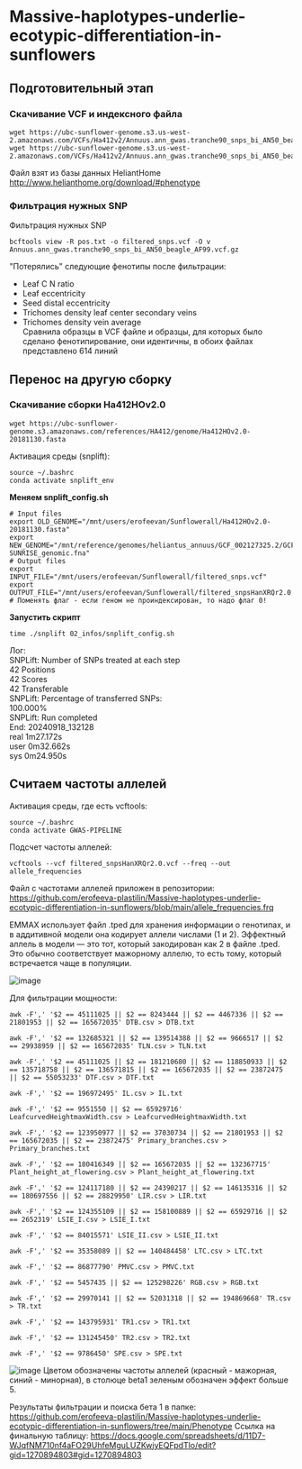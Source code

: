 # Massive-haplotypes-underlie-ecotypic-differentiation-in-sunflowers
## Подготовительный этап
### Скачивание VCF и индексного файла
```
wget https://ubc-sunflower-genome.s3.us-west-2.amazonaws.com/VCFs/Ha412v2/Annuus.ann_gwas.tranche90_snps_bi_AN50_beagle_AF99.vcf.gz
wget https://ubc-sunflower-genome.s3.us-west-2.amazonaws.com/VCFs/Ha412v2/Annuus.ann_gwas.tranche90_snps_bi_AN50_beagle_AF99.vcf.gz.tbi
```
Файл взят из базы данных HeliantHome http://www.helianthome.org/download/#phenotype
### Фильтрация нужных SNP

Фильтрация нужных SNP
```
bcftools view -R pos.txt -o filtered_snps.vcf -O v Annuus.ann_gwas.tranche90_snps_bi_AN50_beagle_AF99.vcf.gz 
```
"Потерялись" следующие фенотипы после фильтрации:
* Leaf C N ratio  
* Leaf eccentricity   
* Seed distal eccentricity   
* Trichomes density leaf center secondary veins   
* Trichomes density vein average  
Сравнила образцы в VCF файле и образцы, для которых было сделано фенотипирование, они идентичны, в обоих файлах представлено 614 линий

## Перенос на другую сборку
### Скачивание сборки Ha412HOv2.0
```
wget https://ubc-sunflower-genome.s3.amazonaws.com/references/HA412/genome/Ha412HOv2.0-20181130.fasta
```
Активация среды (snplift):
```
source ~/.bashrc
conda activate snplift_env
```
**Меняем snplift_config.sh**
```
# Input files
export OLD_GENOME="/mnt/users/erofeevan/Sunflowerall/Ha412HOv2.0-20181130.fasta"
export NEW_GENOME="/mnt/reference/genomes/heliantus_annuus/GCF_002127325.2/GCF_002127325.2_HanXRQr2.0-SUNRISE_genomic.fna"
# Output files
export INPUT_FILE="/mnt/users/erofeevan/Sunflowerall/filtered_snps.vcf"
export OUTPUT_FILE="/mnt/users/erofeevan/Sunflowerall/filtered_snpsHanXRQr2.0.vcf"
# Поменять флаг - если геном не проиндексирован, то надо флаг 0!
```
**Запустить скрипт**
```
time ./snplift 02_infos/snplift_config.sh
```
Лог:  
SNPLift: Number of SNPs treated at each step  
42      Positions  
42      Scores  
42      Transferable  
SNPLift: Percentage of transferred SNPs:  
100.000%  
SNPLift: Run completed  
End: 20240918_132128  
real    1m27.172s  
user    0m32.662s  
sys     0m24.950s  

## Считаем частоты аллелей
Активация среды, где есть vcftools:
```
source ~/.bashrc
conda activate GWAS-PIPELINE
```
Подсчет частоты аллелей:
```
vcftools --vcf filtered_snpsHanXRQr2.0.vcf --freq --out allele_frequencies
```
Файл с частотами аллелей приложен в репозитории: https://github.com/erofeeva-plastilin/Massive-haplotypes-underlie-ecotypic-differentiation-in-sunflowers/blob/main/allele_frequencies.frq

EMMAX использует файл .tped для хранения информации о генотипах, и в аддитивной модели она кодирует аллели числами (1 и 2). Эффектный аллель в модели — это тот, который закодирован как 2 в файле .tped. Это обычно соответствует мажорному аллелю, то есть тому, который встречается чаще в популяции.

![image](https://github.com/user-attachments/assets/371eea0b-e132-4601-bd64-a576e58ad8e8)

Для фильтрации мощности:
```
awk -F',' '$2 == 45111025 || $2 == 8243444 || $2 == 4467336 || $2 == 21801953 || $2 == 165672035' DTB.csv > DTB.txt
```
```
awk -F',' '$2 == 132685321 || $2 == 139514388 || $2 == 9666517 || $2 == 29938959 || $2 == 165672035' TLN.csv > TLN.txt
```
```
awk -F',' '$2 == 45111025 || $2 == 181210680 || $2 == 118850933 || $2 == 135718758 || $2 == 136571815 || $2 == 165672035 || $2 == 23872475 || $2 == 55053233' DTF.csv > DTF.txt
```
```
awk -F',' '$2 == 196972495' IL.csv > IL.txt
```
```
awk -F',' '$2 == 9551550 || $2 == 65929716' LeafcurvedHeightmaxWidth.csv > LeafcurvedHeightmaxWidth.txt
```
```
awk -F',' '$2 == 123950977 || $2 == 37030734 || $2 == 21801953 || $2 == 165672035 || $2 == 23872475' Primary_branches.csv > Primary_branches.txt
```
```
awk -F',' '$2 == 180416349 || $2 == 165672035 || $2 == 132367715' Plant_height_at_flowering.csv > Plant_height_at_flowering.txt
```
```
awk -F',' '$2 == 124117180 || $2 == 24390217 || $2 == 146135316 || $2 == 180697556 || $2 == 28829950' LIR.csv > LIR.txt
```
```
awk -F',' '$2 == 124355109 || $2 == 158100889 || $2 == 65929716 || $2 == 2652319' LSIE_I.csv > LSIE_I.txt
```
```
awk -F',' '$2 == 84015571' LSIE_II.csv > LSIE_II.txt
```
```
awk -F',' '$2 == 35358089 || $2 == 140484458' LTC.csv > LTC.txt
```
```
awk -F',' '$2 == 86877790' PMVC.csv > PMVC.txt
```
```
awk -F',' '$2 == 5457435 || $2 == 125298226' RGB.csv > RGB.txt
```
```
awk -F',' '$2 == 29970141 || $2 == 52031318 || $2 == 194869668' TR.csv > TR.txt
```
```
awk -F',' '$2 == 143795931' TR1.csv > TR1.txt
```
```
awk -F',' '$2 == 131245450' TR2.csv > TR2.txt
```
```
awk -F',' '$2 == 9786450' SPE.csv > SPE.txt
```

![image](https://github.com/user-attachments/assets/c6d3aae2-1f4d-4778-8a73-99a8a81a8ceb)
Цветом обозначены частоты аллелей (красный - мажорная, синий - минорная), в столюце beta1 зеленым обозначен эффект больше 5.

Результаты фильтрации и поиска бета 1 в папке: https://github.com/erofeeva-plastilin/Massive-haplotypes-underlie-ecotypic-differentiation-in-sunflowers/tree/main/Phenotype
Ссылка на финальную таблицу: https://docs.google.com/spreadsheets/d/11D7-WJqfNM710nf4aFO29UhfeMguLUZKwjyEQFpdTlo/edit?gid=1270894803#gid=1270894803
